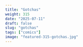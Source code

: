 ```yaml
---
title: "Gotchas"
weight: 315
date: "2025-07-11"
draft: false
slug: "gotchas"
tags: ["comics"]
image: "featured-315-gotchas.jpg"
---
```

